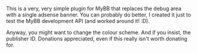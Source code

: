 This is a very, very simple plugin for MyBB that replaces the debug area with a single adsense banner.
You can probably do better, I created it just to test the MyBB development API (and worked around it! :D).


Anyway, you might want to change the colour scheme. And if you insist, the publisher ID. Donations appreciated, even if this really isn't worth donating for.
